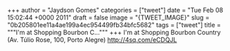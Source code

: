 
+++
author = "Jaydson Gomes"
categories = ["tweet"]
date = "Tue Feb 08 15:02:44 +0000 2011"
draft = false
image = "{TWEET_IMAGE}"
slug = "0b205801ee11a4ae199a4ec954499fb34bfc5682"
tags = ["tweet"]
title = """I'm at Shopping Bourbon C..."""
+++
I'm at Shopping Bourbon Country (Av. Túlio Rose, 100, Porto Alegre) http://4sq.com/eCDQJL
